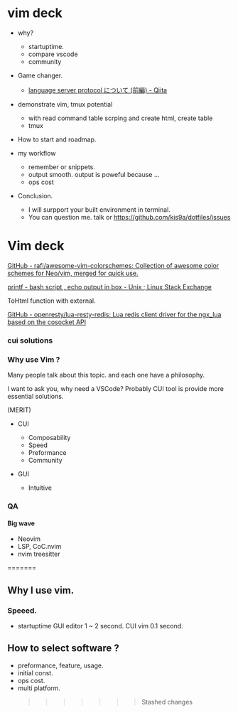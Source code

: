# vim deck

- why?

  - startuptime.
  - compare vscode
  - community

- Game changer.

  - [language server protocol について (前編) - Qiita](https://qiita.com/atsushieno/items/ce31df9bd88e98eec5c4)

- demonstrate vim, tmux potential

  - with read command table scrping and create html, create table
  - tmux

- How to start and roadmap.

- my workflow

  - remember or snippets.
  - output smooth. output is poweful because ...
  - ops cost

- Conclusion.
  - I will surpport your built environment in terminal.
  - You can question me. talk or <https://github.com/kis9a/dotfiles/issues>

# Vim deck

[GitHub - rafi/awesome-vim-colorschemes: Collection of awesome color schemes for Neo/vim, merged for quick use.](https://github.com/rafi/awesome-vim-colorschemes)

[printf - bash script , echo output in box - Unix ; Linux Stack Exchange](https://unix.stackexchange.com/questions/70615/bash-script-echo-output-in-box)

ToHtml function with external.

[GitHub - openresty/lua-resty-redis: Lua redis client driver for the ngx_lua based on the cosocket API](https://github.com/openresty/lua-resty-redis)

### cui solutions

### Why use Vim ?

Many people talk about this topic.
and each one have a philosophy.

I want to ask you, why need a VSCode?
Probably CUI tool is provide more essential solutions.

(MERIT)

- CUI

  - Composability
  - Speed
  - Preformance
  - Community

- GUI
  - Intuitive

### QA

#### Big wave

- Neovim
- LSP, CoC.nvim
- nvim treesitter

=======

## Why I use vim.

### Speeed.

- startuptime
  GUI editor 1 ~ 2 second.
  CUI vim 0.1 second.

## How to select software ?

- preformance, feature, usage.
- initial const.
- ops cost.
- multi platform.
  > > > > > > > Stashed changes
